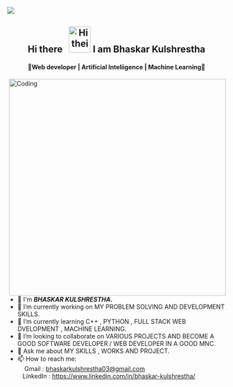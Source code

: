 ![](https://komarev.com/ghpvc/?username=BhaskarKulshrestha&color=#FFD700)

<div align="center">
<h2>Hi there  &nbsp; <img src="https://c.tenor.com/z2xJqhCpneIAAAAS/wave-hand.gif" alt="Hi their" width="50" height="60"> I am Bhaskar Kulshrestha </h2>
<!--  <br> -->
   <h4 align="center">🌟Web developer | Artificial Inteliigence | Machine Learning🌟</h4>
  
</div>


<img align="right" alt="Coding" width="500" src="https://camo.githubusercontent.com/40165a147c3dcea0fa1db780bb533fc5f98546ccfb9d5d05ddb2f429277f5348/68747470733a2f2f616e616c7974696373696e6469616d61672e636f6d2f77702d636f6e74656e742f75706c6f6164732f323031382f31322f646576656c6f7065722d6472696262626c652e676966">


- 🌟 I'm <strong><i>BHASKAR KULSHRESTHA.</i></strong>
- 🔭 I’m currently working on MY PROBLEM SOLVING AND DEVELOPMENT SKILLS.
- 🌱 I’m currently learning C++ , PYTHON , FULL STACK WEB DVELOPMENT , MACHINE LEARNING. 
- 👯 I’m looking to collaborate on VARIOUS PROJECTS AND BECOME A GOOD SOFTWARE DEVELOPER / WEB DEVELOPER IN A GOOD MNC.
- 💬 Ask me about MY SKILLS , WORKS AND PROJECT. 
- 📫 How to reach me: <br>
            &nbsp; &nbsp; Gmail : bhaskarkulshrestha03@gmail.com <br>
            &nbsp; &nbsp;LinkedIn : https://www.linkedin.com/in/bhaskar-kulshrestha/



